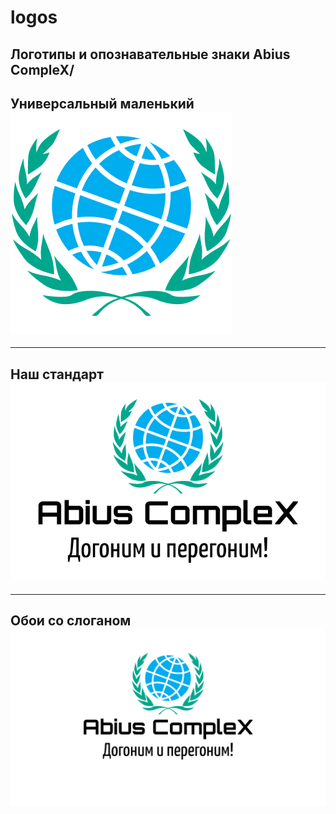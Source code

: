 # logos
Логотипы и опознавательные знаки Abius CompleX/
---
## Универсальный маленький <img src="/Универсальный маленький.png">
***
## Наш стандарт <img src="Наш стандарт.png">
***
## Обои со слоганом <img src="Обои со слоганом.png">
<!--##<img src="">
##<img src="">
##<img src="">-->
